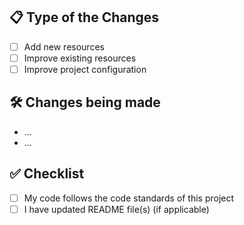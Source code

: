 ## 📋 Type of the Changes

- [ ] Add new resources
- [ ] Improve existing resources
- [ ] Improve project configuration

## 🛠 Changes being made

* ...
* ...

## ✅ Checklist
- [ ] My code follows the code standards of this project
- [ ] I have updated README file(s) (if applicable)
